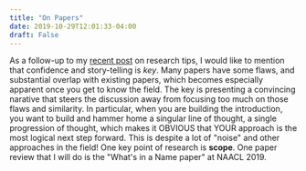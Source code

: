 ```yaml
---
title: "On Papers"
date: 2019-10-29T12:01:33-04:00
draft: False
---
```


As a follow-up to my [recent post](../research-tips) on research tips, I would like to mention that confidence and story-telling is *key*. Many papers have some flaws, and substantial overlap with existing papers, which becomes especially apparent once you get to know the field. The key is presenting a convincing narative that steers the discussion away from focusing too much on those flaws and similarity. In particular, when you are building the introduction, you want to build and hammer home a singular line of thought, a single progression of thought, which makes it OBVIOUS that YOUR approach is the most logical next step forward. This is despite a lot of "noise" and other approaches in the field! One key point of research is **scope**.  One paper review that I will do is the "What's in a Name paper" at NAACL 2019. 

